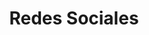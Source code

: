---
layout: category
taxonomy: Redes-Sociales
entries_layout: grid
title: Redes Sociales
excerpt: "Las redes sociales son espacios de compartición de texto y contenido multimedia dentro de grupos de usuarios o de forma abierta a la red."
image:
  path: /images/covers/social-media.webp
  thumbnail: /images/covers/social-media.webp
  caption: Fotografía de [natanaelginting](https://www.freepik.es/autor/natanaelginting)
search: false
---